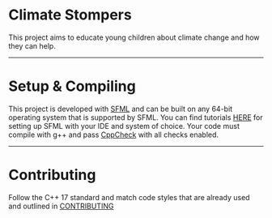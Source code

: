 # Climate Stompers
This project aims to educate young children about climate change and how they can help. 

---

# Setup & Compiling
This project is developed with [SFML](https://www.sfml-dev.org/index.php) and can be built on any 64-bit operating system that is supported by SFML. You can find tutorials [HERE](https://www.sfml-dev.org/tutorials/2.5/) for setting up SFML with your IDE and system of choice. Your code must compile with g++ and pass [CppCheck](https://github.com/danmar/cppcheck) with all checks enabled. 

---

# Contributing
Follow the C++ 17 standard and match code styles that are already used and outlined in [CONTRIBUTING](/CONTRIBUTING.md)

